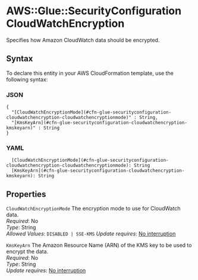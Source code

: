 # AWS::Glue::SecurityConfiguration CloudWatchEncryption<a name="aws-properties-glue-securityconfiguration-cloudwatchencryption"></a>

Specifies how Amazon CloudWatch data should be encrypted\.

## Syntax<a name="aws-properties-glue-securityconfiguration-cloudwatchencryption-syntax"></a>

To declare this entity in your AWS CloudFormation template, use the following syntax:

### JSON<a name="aws-properties-glue-securityconfiguration-cloudwatchencryption-syntax.json"></a>

```
{
  "[CloudWatchEncryptionMode](#cfn-glue-securityconfiguration-cloudwatchencryption-cloudwatchencryptionmode)" : String,
  "[KmsKeyArn](#cfn-glue-securityconfiguration-cloudwatchencryption-kmskeyarn)" : String
}
```

### YAML<a name="aws-properties-glue-securityconfiguration-cloudwatchencryption-syntax.yaml"></a>

```
  [CloudWatchEncryptionMode](#cfn-glue-securityconfiguration-cloudwatchencryption-cloudwatchencryptionmode): String
  [KmsKeyArn](#cfn-glue-securityconfiguration-cloudwatchencryption-kmskeyarn): String
```

## Properties<a name="aws-properties-glue-securityconfiguration-cloudwatchencryption-properties"></a>

`CloudWatchEncryptionMode`  <a name="cfn-glue-securityconfiguration-cloudwatchencryption-cloudwatchencryptionmode"></a>
The encryption mode to use for CloudWatch data\.  
*Required*: No  
*Type*: String  
*Allowed Values*: `DISABLED | SSE-KMS`
*Update requires*: [No interruption](https://docs.aws.amazon.com/AWSCloudFormation/latest/UserGuide/using-cfn-updating-stacks-update-behaviors.html#update-no-interrupt)

`KmsKeyArn`  <a name="cfn-glue-securityconfiguration-cloudwatchencryption-kmskeyarn"></a>
The Amazon Resource Name \(ARN\) of the KMS key to be used to encrypt the data\.  
*Required*: No  
*Type*: String  
*Update requires*: [No interruption](https://docs.aws.amazon.com/AWSCloudFormation/latest/UserGuide/using-cfn-updating-stacks-update-behaviors.html#update-no-interrupt)

